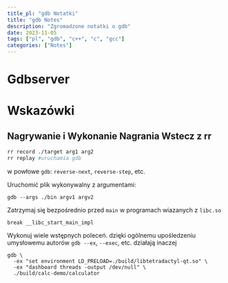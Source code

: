 ```yaml
---
title_pl: "gdb Notatki"
title: "gdb Notes"
description: "Zgromadzone notatki o gdb"
date: 2023-11-05
tags: ["pl", "gdb", "c++", "c", "gcc"]
categories: ["Notes"]
---
```


# Gdbserver

# Wskazówki

## Nagrywanie i Wykonanie Nagrania Wstecz z rr

```sh
rr record ./target arg1 arg2
rr replay #uruchamia gdb
```

w powłowe `gdb`: `reverse-next`, `reverse-step`, etc.

Uruchomić plik wykonywalny z argumentami:

`gdb --args ./bin argv1 argv2`

Zatrzymaj się bezpośrednio przed `main` w programach wiazanych z `libc.so`

`break __libc_start_main_impl`

Wykonuj wiele wstępnych poleceń. dzięki ogólnemu upośledzeniu umysłowemu autorów `gdb --ex`, `--exec`, etc. działają inaczej

```
gdb \
  -ex "set environment LD_PRELOAD=./build/libtetradactyl-qt.so" \
  -ex "dashboard threads -output /dev/null" \
  ./build/calc-demo/calculator
```
